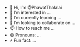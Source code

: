 - 👋 Hi, I’m @PhawatThalalai
- 👀 I’m interested in ...
- 🌱 I’m currently learning ...
- 💞️ I’m looking to collaborate on ...
- 📫 How to reach me ...
- 😄 Pronouns: ...
- ⚡ Fun fact: ...

<!---
PhawatThalalai/PhawatThalalai is a ✨ special ✨ repository because its `README.md` (this file) appears on your GitHub profile.
You can click the Preview link to take a look at your changes.
--->
